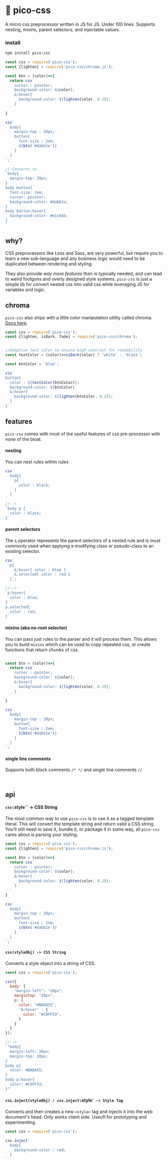 # 🎨 pico-css
A micro css preprocessor written in JS for JS. Under 100 lines. Supports nesting, mixins, parent selectors, and injectable values.


### install

```bash
npm install pico-css
```

```js
const css = require('pico-css');
const {lighten} = require('pico-css/chroma.js');

const btn = (color)=>{
  return css`
    cursor : pointer;
    background-color: ${color};
    &:hover{
      background-color: ${lighten(color, 0.2)};
    }
  `
}

css`
  body{
    margin-top : 20px;
    button{
      font-size : 2em;
      ${btn('#dabb1e')}
    }
  }
`;

// Converts to
`body{
  margin-top: 20px;
}
body button{
  font-size: 2em;
  cursor: pointer;
  background-color: #dabb1e;
}
body button:hover{
  background-color: #e1c84b;
}
`
```


## why?
CSS preprocessors like Less and Sass, are very powerful, but require you to learn a new sub-language and any business logic would need to be duplicated between rendering and styling.

They also provide _way more features_ then is typically needed, and can lead to weird footguns and overly designed style systems. `pico-css` is just a simple lib for convert nested css into valid css while leveraging JS for variables and logic.



## chroma
`pico-css` also ships with a little color manipulation utility called chroma. [Docs here]().

```js
const css = require('pico-css');
const {lighten, isDark, fade} = require('pico-css/chroma');


//Adaptive text color to ensure high contrast for readability
const textColor = (color)=>isDark(color) ? 'white' : 'black';

const btnColor = 'blue';

css`
button{
  color : ${textColor(btnColor)};
  background-color: ${btnColor}
  &:hover{
    background-color: ${lighten(btnColor, 0.2)};
  }
}`
```



## features
`pico-css` comes with most of the useful features of css pre-processor with none of the bloat.

#### nesting
You can nest rules within rules

```js
css`
  body{
    p{
      color : black;
    }
  }
`
//-->
`body p {
  color : black;
}`

```

#### parent selectors
The `&` operator represents the parent selectors of a nested rule and is most commonly used when applying a modifying class or pseudo-class to an existing selector.

```js
css`
  p{
    &:hover{ color : blue }
    &.selected{ color : red }
  }`;

//-->
`p:hover{
  color : blue;
}
p.selected{
  color : red;
}`
```

#### mixins (aka no-root selector)

You can pass just rules to the parser and it will process them. This allows you to build `mixins` which can be used to copy repeated css, or create functions that return chunks of css.

```js

const btn = (color)=>{
  return css`
    cursor : pointer;
    background-color: ${color};
    &:hover{
      background-color: ${lighten(color, 0.2)};
    }
  `
}

css`
  body{
    margin-top : 20px;
    button{
      font-size : 2em;
      ${btn('#dabb1e')}
    }
  }
`;
```

#### single line comments

Supports both block comments `/* */` and single line comments `//`

```js



```



## api

#### `css\`style\`` -> CSS String
The most common way to use `pico-css` is to use it as a tagged template literal. This will convert the template string and return valid a CSS string. You'll still need to save it, bundle it, or package it in some way, all `pico-css` cares about is parsing your styling.

```js
const css = require('pico-css');
const {lighten} = require('pico-css/chroma.js');

const btn = (color)=>{
  return css`
    cursor : pointer;
    background-color: ${color};
    &:hover{
      background-color: ${lighten(color, 0.2)};
    }
  `
}

css`
  body{
    margin-top : 20px;
    button{
      font-size : 2em;
      ${btn('#dabb1e')}
    }
  }
`;
```



#### `css(styleObj) -> CSS String`
Converts a style object into a string of CSS.

```js
const css = require('pico-css');

css({
  body: {
    "margin-left": "20px",
    marginTop: "20px",
    p: {
      color: "#BADA55",
      '&:hover' : {
        color: "#C0FF33",
      }
    }
  }
});

//-->
`"body{
  margin-left: 20px;
  margin-top: 20px;
}
body p{
  color: #BADA55;
}
body p:hover{
  color: #C0FF33;
}"`
```


#### `css.inject(styleObj) / css.inject\`style\`` -> Style Tag`
Converts and then creates a new `<style>` tag and injects it into the web document's head. Only works client side. Useufl for prototyping and experimenting.

```js
const css = require('pico-css');

css.inject`
  body{
    background-color : red;
  }
`
```
